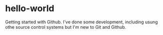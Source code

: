 # hello-world
Getting started with Github. I've done some development, including usung othe source control systems but I'm new to Git and Github.
